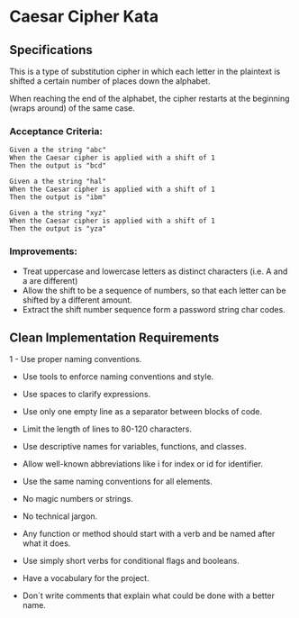 # Caesar Cipher Kata

## Specifications

This is a type of substitution cipher in which each letter in the plaintext is shifted a certain number of places down the alphabet.

When reaching the end of the alphabet, the cipher restarts at the beginning (wraps around) of the same case.

### Acceptance Criteria:

```gherkin
Given a the string "abc"
When the Caesar cipher is applied with a shift of 1
Then the output is "bcd"	
```

```gherkin
Given a the string "hal"
When the Caesar cipher is applied with a shift of 1
Then the output is "ibm"
```

```gherkin
Given a the string "xyz"
When the Caesar cipher is applied with a shift of 1
Then the output is "yza"
```

### Improvements:
- Treat uppercase and lowercase letters as distinct characters (i.e. A and a are different)
- Allow the shift to be a sequence of numbers, so that each letter can be shifted by a different amount.
- Extract the shift number sequence form a password string char codes.

## Clean Implementation Requirements

1 - Use proper naming conventions.

  - Use tools to enforce naming conventions and style.

  - Use spaces to clarify expressions.

  - Use only one empty line as a separator between blocks of code.

  - Limit the length of lines to 80-120 characters.

  - Use descriptive names for variables, functions, and classes.

  - Allow well-known abbreviations like i for index or id for identifier.

  - Use the same naming conventions for all elements.

  - No magic numbers or strings.

  - No technical jargon.

  - Any function or method should start with a verb and be named after what it does.

  - Use simply short verbs for conditional flags and booleans.

  - Have a vocabulary for the project.

  - Don`t write comments that explain what could be done with a better name.
